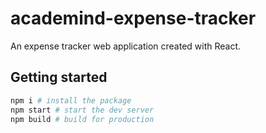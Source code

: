 # academind-expense-tracker

An expense tracker web application created with React.

## Getting started

```sh
npm i # install the package
npm start # start the dev server
npm build # build for production
```
